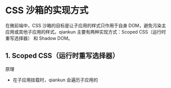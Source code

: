 # CSS 沙箱的实现方式

在微前端中，CSS 沙箱的目标是让子应用的样式只作用于自身 DOM，避免污染主应用或其他子应用的样式。qiankun 主要有两种实现方式：Scoped CSS（运行时重写选择器） 和 Shadow DOM。

## 1. Scoped CSS（运行时重写选择器）

原理

- 在子应用挂载时，qiankun 会遍历子应用的 <style> 或 <link> 标签里的 CSS 内容。
- 对 CSS 选择器进行前缀重写，将原本全局的选择器限定到子应用容器内。
- 例如，子应用容器为 <div id="subapp-container">：

```css
/* 原始子应用 CSS */
.button {
  color: red;
}

/* 运行时重写后 */
#subapp-container .button {
  color: red;
}
```

这样，.button 样式只会影响子应用 DOM，而不会影响主应用或其他子应用的 .button。

优点

- 兼容性好，所有浏览器都支持
- 简单直接，不需要修改子应用源码

缺点

- 依赖字符串匹配，复杂选择器可能会出现边界问题
- 动态生成的 className 或 CSS-in-JS 需要额外处理

## 2. Shadow DOM

原理：

- Shadow DOM 是浏览器原生提供的 DOM 隔离机制
- 将子应用挂载到 Shadow Root 下，样式只作用在这个 DOM 树中
- 示例：

```js
<div id="subapp-container"></div>

<script>
const container = document.getElementById('subapp-container');
const shadowRoot = container.attachShadow({ mode: 'open' });

// 创建子应用 DOM
const button = document.createElement('button');
button.textContent = 'Click Me';
shadowRoot.appendChild(button);

// 子应用样式
const style = document.createElement('style');
style.textContent = `
  button { color: red; }
`;
shadowRoot.appendChild(style);
</script>
```

这个按钮的样式只会生效在 Shadow DOM 内，不会污染外部 DOM。

优点

- 真正隔离样式，天然不污染
- 可以隔离子应用 DOM 结构，防止全局选择器干扰

缺点

- 兼容性略差（尤其是旧浏览器）
- 与现有第三方库兼容性可能有问题（例如一些依赖全局 CSS 的库）
- SSR 支持复杂

## 3. qiankun 的做法

- 默认使用 Scoped CSS（通过运行时重写选择器），兼容性好
- 对于 Shadow DOM 有需求的项目，可以手动启用
- 核心逻辑：
  1. 获取子应用容器 container
  2. 对子应用所有 <style>/<link> 进行选择器前缀处理
  3. 将 CSS 注入主应用的 DOM 中，但加上前缀确保隔离
  4. 子应用卸载时，删除注入的 CSS

## 总结

| 实现方式       | 隔离粒度     | 优点                 | 缺点                                    |
| -------------- | ------------ | -------------------- | --------------------------------------- |
| **Scoped CSS** | 样式级       | 浏览器兼容好，简单   | 字符串重写可能边界问题，动态 CSS 需处理 |
| **Shadow DOM** | DOM + 样式级 | 真正隔离，天然不污染 | 兼容性差，SSR 和第三方库适配困难        |
